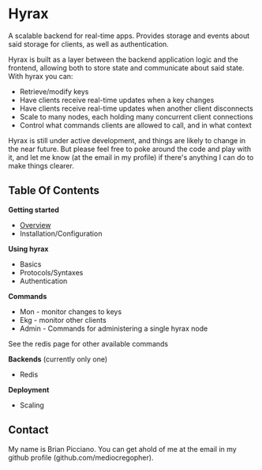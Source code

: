 # Hyrax

A scalable backend for real-time apps. Provides storage and events about said
storage for clients, as well as authentication.

Hyrax is built as a layer between the backend application logic and the
frontend, allowing both to store state and communicate about said state. With
hyrax you can:

* Retrieve/modify keys
* Have clients receive real-time updates when a key changes
* Have clients receive real-time updates when another client disconnects
* Scale to many nodes, each holding many concurrent client connections
* Control what commands clients are allowed to call, and in what context

Hyrax is still under active development, and things are likely to change in the
near future. But please feel free to poke around the code and play with it, and
let me know (at the email in my profile) if there's anything I can do to make
things clearer.

## Table Of Contents

**Getting started**

* [Overview](/doc/overview.md)
* Installation/Configuration

**Using hyrax**

* Basics
* Protocols/Syntaxes
* Authentication

**Commands**

* Mon - monitor changes to keys
* Ekg - monitor other clients
* Admin - Commands for administering a single hyrax node

See the redis page for other available commands

**Backends** (currently only one)

* Redis

**Deployment**

* Scaling

## Contact

My name is Brian Picciano. You can get ahold of me at the email in my github
profile (github.com/mediocregopher).
